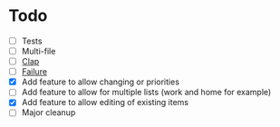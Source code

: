 # Todo

- [ ] Tests
- [ ] Multi-file
- [ ] [Clap](https://github.com/clap-rs/clap)
- [ ] [Failure](https://github.com/rust-lang-nursery/failure)
- [x] Add feature to allow changing or priorities
- [ ] Add feature to allow for multiple lists (work and home for example)
- [x] Add feature to allow editing of existing items
- [ ] Major cleanup
